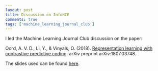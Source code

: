 ```yaml
---
layout: post
title: Discussion on InfoNCE
comments: true
tags: ['machine_learning_journal_club']
---
```


I led the Machine Learning Journal Club discussion on the paper:

Oord, A. V. D., Li, Y., & Vinyals, O. (2018). [Representation learning with contrastive predictive coding](https://arxiv.org/abs/1807.03748). arXiv preprint arXiv:1807.03748.

The slides used can be found [here](https://docs.google.com/presentation/d/1B3TMxubR4-9Phczd6kVGdCHN0KRh2IoPXwDtU8NoRns/edit?usp=sharing).
